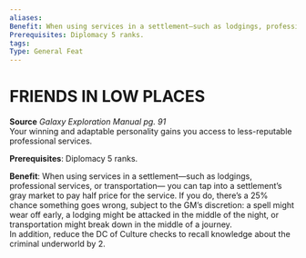 ```yaml
---
aliases: 
Benefit: When using services in a settlement—such as lodgings, professional services, or transportation.....
Prerequisites: Diplomacy 5 ranks.
tags: 
Type: General Feat
---
```

# FRIENDS IN LOW PLACES
**Source** _Galaxy Exploration Manual pg. 91_  
Your winning and adaptable personality gains you access to less-reputable professional services.

**Prerequisites**: Diplomacy 5 ranks.

**Benefit**: When using services in a settlement—such as lodgings, professional services, or transportation— you can tap into a settlement’s gray market to pay half price for the service. If you do, there’s a 25% chance something goes wrong, subject to the GM’s discretion: a spell might wear off early, a lodging might be attacked in the middle of the night, or transportation might break down in the middle of a journey.  
In addition, reduce the DC of Culture checks to recall knowledge about the criminal underworld by 2.